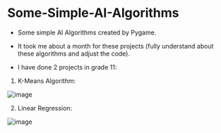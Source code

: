 # Some-Simple-AI-Algorithms
- Some simple AI Algorithms created by Pygame.

- It took me about a month for these projects (fully understand about these algorithms and adjust the code).

- I have done 2 projects in grade 11:

1. K-Means Algorithm:

![image](https://user-images.githubusercontent.com/41814549/175980649-4d260e69-7bd5-47f4-8517-78082a9ed206.png)

2. Linear Regression:

![image](https://user-images.githubusercontent.com/41814549/176738957-aa5d4cd5-0d4f-4fde-b6be-8eeb3ed6a731.png)

